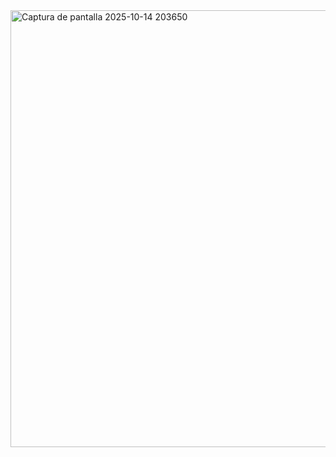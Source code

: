 <img width="1310" height="699" alt="Captura de pantalla 2025-10-14 203650" src="https://github.com/user-attachments/assets/87ab71c1-40a5-44a8-acbd-b30c23a0da00" />

